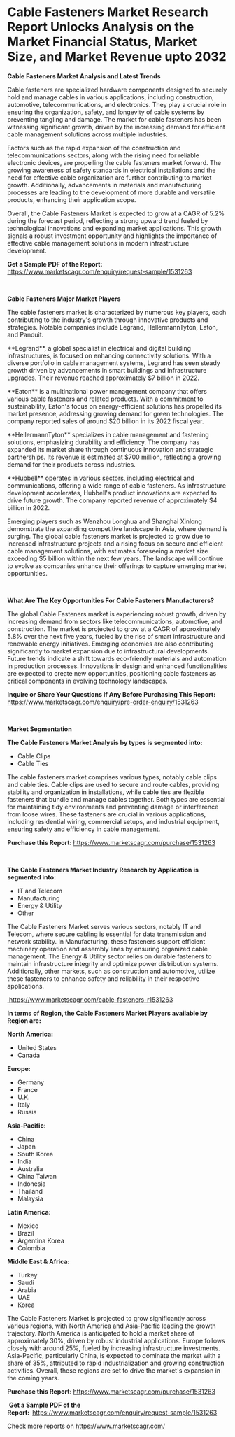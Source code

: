 <p><h1>Cable Fasteners Market Research Report Unlocks Analysis on the Market Financial Status, Market Size, and Market Revenue upto 2032</h1></p><p><strong>Cable Fasteners Market Analysis and Latest Trends</strong></p>
<p><p>Cable fasteners are specialized hardware components designed to securely hold and manage cables in various applications, including construction, automotive, telecommunications, and electronics. They play a crucial role in ensuring the organization, safety, and longevity of cable systems by preventing tangling and damage. The market for cable fasteners has been witnessing significant growth, driven by the increasing demand for efficient cable management solutions across multiple industries.</p><p>Factors such as the rapid expansion of the construction and telecommunications sectors, along with the rising need for reliable electronic devices, are propelling the cable fasteners market forward. The growing awareness of safety standards in electrical installations and the need for effective cable organization are further contributing to market growth. Additionally, advancements in materials and manufacturing processes are leading to the development of more durable and versatile products, enhancing their application scope.</p><p>Overall, the Cable Fasteners Market is expected to grow at a CAGR of 5.2% during the forecast period, reflecting a strong upward trend fueled by technological innovations and expanding market applications. This growth signals a robust investment opportunity and highlights the importance of effective cable management solutions in modern infrastructure development.</p></p>
<p><strong>Get a Sample PDF of the Report:&nbsp;</strong> <a href="https://www.marketscagr.com/enquiry/request-sample/1531263?utm_campaign=2460&utm_medium=2&utm_source=Github&utm_content=ia&utm_term=18022025&utm_id=cable-fasteners">https://www.marketscagr.com/enquiry/request-sample/1531263</a></p>
<p>&nbsp;</p>
<p><strong>Cable Fasteners Major Market Players</strong></p>
<p><p>The cable fasteners market is characterized by numerous key players, each contributing to the industry's growth through innovative products and strategies. Notable companies include Legrand, HellermannTyton, Eaton, and Panduit.</p><p>**Legrand**, a global specialist in electrical and digital building infrastructures, is focused on enhancing connectivity solutions. With a diverse portfolio in cable management systems, Legrand has seen steady growth driven by advancements in smart buildings and infrastructure upgrades. Their revenue reached approximately $7 billion in 2022.</p><p>**Eaton** is a multinational power management company that offers various cable fasteners and related products. With a commitment to sustainability, Eaton's focus on energy-efficient solutions has propelled its market presence, addressing growing demand for green technologies. The company reported sales of around $20 billion in its 2022 fiscal year.</p><p>**HellermannTyton** specializes in cable management and fastening solutions, emphasizing durability and efficiency. The company has expanded its market share through continuous innovation and strategic partnerships. Its revenue is estimated at $700 million, reflecting a growing demand for their products across industries.</p><p>**Hubbell** operates in various sectors, including electrical and communications, offering a wide range of cable fasteners. As infrastructure development accelerates, Hubbell's product innovations are expected to drive future growth. The company reported revenue of approximately $4 billion in 2022.</p><p>Emerging players such as Wenzhou Longhua and Shanghai Xinlong demonstrate the expanding competitive landscape in Asia, where demand is surging. The global cable fasteners market is projected to grow due to increased infrastructure projects and a rising focus on secure and efficient cable management solutions, with estimates foreseeing a market size exceeding $5 billion within the next few years. The landscape will continue to evolve as companies enhance their offerings to capture emerging market opportunities.</p></p>
<p>&nbsp;</p>
<p><strong>What Are The Key Opportunities For Cable Fasteners Manufacturers?</strong></p>
<p><p>The global Cable Fasteners market is experiencing robust growth, driven by increasing demand from sectors like telecommunications, automotive, and construction. The market is projected to grow at a CAGR of approximately 5.8% over the next five years, fueled by the rise of smart infrastructure and renewable energy initiatives. Emerging economies are also contributing significantly to market expansion due to infrastructural developments. Future trends indicate a shift towards eco-friendly materials and automation in production processes. Innovations in design and enhanced functionalities are expected to create new opportunities, positioning cable fasteners as critical components in evolving technology landscapes.</p></p>
<p><strong>Inquire or Share Your Questions If Any Before Purchasing This Report:</strong> <a href="https://www.marketscagr.com/enquiry/pre-order-enquiry/1531263?utm_campaign=2460&utm_medium=2&utm_source=Github&utm_content=ia&utm_term=18022025&utm_id=cable-fasteners">https://www.marketscagr.com/enquiry/pre-order-enquiry/1531263</a></p>
<p>&nbsp;</p>
<p><strong>Market Segmentation</strong></p>
<p><strong>The Cable Fasteners Market Analysis by types is segmented into:</strong></p>
<p><ul><li>Cable Clips</li><li>Cable Ties</li></ul></p>
<p><p>The cable fasteners market comprises various types, notably cable clips and cable ties. Cable clips are used to secure and route cables, providing stability and organization in installations, while cable ties are flexible fasteners that bundle and manage cables together. Both types are essential for maintaining tidy environments and preventing damage or interference from loose wires. These fasteners are crucial in various applications, including residential wiring, commercial setups, and industrial equipment, ensuring safety and efficiency in cable management.</p></p>
<p><strong>Purchase this Report:&nbsp;</strong><a href="https://www.marketscagr.com/purchase/1531263?utm_campaign=2460&utm_medium=2&utm_source=Github&utm_content=ia&utm_term=18022025&utm_id=cable-fasteners">https://www.marketscagr.com/purchase/1531263</a></p>
<p>&nbsp;</p>
<p><strong>The Cable Fasteners Market Industry Research by Application is segmented into:</strong></p>
<p><ul><li>IT and Telecom</li><li>Manufacturing</li><li>Energy & Utility</li><li>Other</li></ul></p>
<p><p>The Cable Fasteners Market serves various sectors, notably IT and Telecom, where secure cabling is essential for data transmission and network stability. In Manufacturing, these fasteners support efficient machinery operation and assembly lines by ensuring organized cable management. The Energy & Utility sector relies on durable fasteners to maintain infrastructure integrity and optimize power distribution systems. Additionally, other markets, such as construction and automotive, utilize these fasteners to enhance safety and reliability in their respective applications.</p></p>
<p><a href="https://www.marketscagr.com/cable-fasteners-r1531263?utm_campaign=2460&utm_medium=2&utm_source=Github&utm_content=ia&utm_term=18022025&utm_id=cable-fasteners">&nbsp;https://www.marketscagr.com/cable-fasteners-r1531263</a></p>
<p><strong>In terms of Region, the Cable Fasteners Market Players available by Region are:</strong></p>
<p>
    <p> <strong> North America: </strong>
        <ul>
            <li>United States</li>
            <li>Canada</li>
        </ul>
        </p> 
    <p> <strong> Europe: </strong>
        <ul>
            <li>Germany</li>
            <li>France</li>
            <li>U.K.</li>
            <li>Italy</li>
            <li>Russia</li>
        </ul>
        </p> 
    <p> <strong> Asia-Pacific: </strong>
        <ul>
            <li>China</li>
            <li>Japan</li>
            <li>South Korea</li>
            <li>India</li>
            <li>Australia</li>
            <li>China Taiwan</li>
            <li>Indonesia</li>
            <li>Thailand</li>
            <li>Malaysia</li>
        </ul>
        </p> 
    <p> <strong> Latin America: </strong>
        <ul>
            <li>Mexico</li>
            <li>Brazil</li>
            <li>Argentina Korea</li>
            <li>Colombia</li>
        </ul>
        </p> 
    <p> <strong> Middle East & Africa: </strong>
        <ul>
            <li>Turkey</li>
            <li>Saudi</li>
            <li>Arabia</li>
            <li>UAE</li>
            <li>Korea</li>
        </ul>
    </p>
    </p>
<p><p>The Cable Fasteners Market is projected to grow significantly across various regions, with North America and Asia-Pacific leading the growth trajectory. North America is anticipated to hold a market share of approximately 30%, driven by robust industrial applications. Europe follows closely with around 25%, fueled by increasing infrastructure investments. Asia-Pacific, particularly China, is expected to dominate the market with a share of 35%, attributed to rapid industrialization and growing construction activities. Overall, these regions are set to drive the market's expansion in the coming years.</p></p>
<p><strong>Purchase this Report: </strong><a href="https://www.marketscagr.com/purchase/1531263?utm_campaign=2460&utm_medium=2&utm_source=Github&utm_content=ia&utm_term=18022025&utm_id=cable-fasteners">https://www.marketscagr.com/purchase/1531263</a></p>
<p>&nbsp;<strong>Get a Sample PDF of the Report:&nbsp;&nbsp;</strong><a href="https://www.marketscagr.com/enquiry/request-sample/1531263?utm_campaign=2460&utm_medium=2&utm_source=Github&utm_content=ia&utm_term=18022025&utm_id=cable-fasteners">https://www.marketscagr.com/enquiry/request-sample/1531263</a></p>
<p><strong></strong></p>
<p>Check more reports on <a href="https://www.marketscagr.com/?utm_campaign=2460&utm_medium=2&utm_source=Github&utm_content=ia&utm_term=18022025&utm_id=cable-fasteners">https://www.marketscagr.com/</a></p>